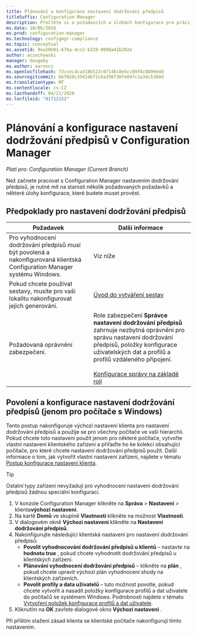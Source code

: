 ```yaml
---
title: Plánování a konfigurace nastavení dodržování předpisů
titleSuffix: Configuration Manager
description: Přečtěte si o požadavcích a úlohách konfigurace pro práci s nastavením dodržování předpisů v Configuration Manager.
ms.date: 10/06/2016
ms.prod: configuration-manager
ms.technology: configmgr-compliance
ms.topic: conceptual
ms.assetid: 9ea20b01-676a-4cc2-b328-0098a41b202e
author: aczechowski
manager: dougeby
ms.author: aaroncz
ms.openlocfilehash: 73ccec4ca318b522c0714bc8e5cc89f6c8899edd
ms.sourcegitcommit: bbf820c35414bf2cba356f30fe047c1a34c5384d
ms.translationtype: MT
ms.contentlocale: cs-CZ
ms.lasthandoff: 04/21/2020
ms.locfileid: "81712152"
---
```

# <a name="plan-for-and-configure-compliance-settings-in-configuration-manager"></a>Plánování a konfigurace nastavení dodržování předpisů v Configuration Manager

*Platí pro: Configuration Manager (Current Branch)*

Než začnete pracovat s Configuration Manager nastavením dodržování předpisů, je nutné mít na starosti několik požadovaných požadavků a některé úlohy konfigurace, které budete muset provést.  

## <a name="prerequisites-for-compliance-settings"></a>Předpoklady pro nastavení dodržování předpisů  

|Požadavek|Další informace|  
|------------------|----------------------|  
|Pro vyhodnocení dodržování předpisů musí být povolená a nakonfigurovaná klientská Configuration Manager systému Windows.|Viz níže|  
|Pokud chcete používat sestavy, musíte pro vaši lokalitu nakonfigurovat jejich generování.|[Úvod do vytváření sestav](../../core/servers/manage/introduction-to-reporting.md)|  
|Požadovaná oprávnění zabezpečení.|Role zabezpečení **Správce nastavení dodržování předpisů** zahrnuje nezbytná oprávnění pro správu nastavení dodržování předpisů, položky konfigurace uživatelských dat a profilů a profilů vzdáleného připojení.<br /><br /> [Konfigurace správy na základě rolí](../../core/servers/deploy/configure/configure-role-based-administration.md)|  

##  <a name="enable-and-configure-compliance-settings-for-windows-pcs-only"></a>Povolení a konfigurace nastavení dodržování předpisů (jenom pro počítače s Windows)  

Tento postup nakonfiguruje výchozí nastavení klienta pro nastavení dodržování předpisů a použije se pro všechny počítače ve vaší hierarchii. Pokud chcete toto nastavení použít jenom pro některé počítače, vytvořte vlastní nastavení klientského zařízení a přiřaďte ho ke kolekci obsahující počítače, pro které chcete nastavení dodržování předpisů použít. Další informace o tom, jak vytvořit vlastní nastavení zařízení, najdete v tématu [Postup konfigurace nastavení klienta](../../core/clients/deploy/configure-client-settings.md).  

> [!TIP]  
>  Ostatní typy zařízení nevyžadují pro vyhodnocení nastavení dodržování předpisů žádnou speciální konfiguraci.  

1.  V konzole Configuration Manager klikněte na **Správa** > **Nastavení** > klienta**výchozí nastavení**.  
2.  Na kartě **Domů** ve skupině **Vlastnosti** klikněte na možnost **Vlastnosti**.  
3.  V dialogovém okně **Výchozí nastavení** klikněte na **Nastavení dodržování předpisů**.  
4.  Nakonfigurujte následující klientská nastavení pro nastavení dodržování předpisů:
    - **Povolit vyhodnocování dodržování předpisů u klientů** – nastavte na **hodnotu true** , pokud chcete vyhodnotit dodržování předpisů u klientských zařízení.
    - **Plánování vyhodnocení dodržování předpisů** – klikněte na **plán** , pokud chcete upravit výchozí plán vyhodnocení shody na klientských zařízeních.
    - **Povolit profily a data uživatelů** – tuto možnost povolte, pokud chcete vytvořit a nasadit položky konfigurace profilů a dat uživatele do počítačů se systémem Windows. Podrobnosti najdete v tématu [Vytvoření položek konfigurace profilů a dat uživatele](../deploy-use/create-remote-connection-profiles.md).
5. Kliknutím na **OK** zavřete dialogové okno **Výchozí nastavení** .  

Při příštím stažení zásad klienta se klientské počítače nakonfigurují tímto nastavením.  
